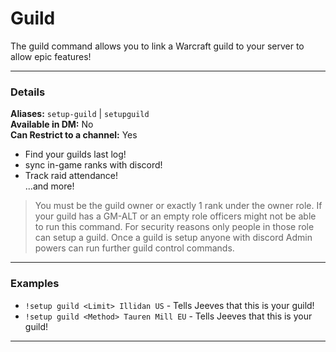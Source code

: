 # Guild
The guild command allows you to link a Warcraft guild to your server to allow epic features!

***
### Details

**Aliases:** `setup-guild` | `setupguild`    
**Available in DM:** No   
**Can Restrict to a channel:** Yes

* Find your guilds last log!
* sync in-game ranks with discord!
* Track raid attendance!    
...and more!

>You must be the guild owner or exactly 1 rank under the owner role.
If your guild has a GM-ALT or an empty role officers might not be able to run this command.
For security reasons only people in those role can setup a guild.
Once a guild is setup anyone with discord Admin powers can run further guild control commands.
***
### Examples
* `!setup guild <Limit> Illidan US` - Tells Jeeves that this is your guild!
* `!setup guild <Method> Tauren Mill EU` - Tells Jeeves that this is your guild!
***
